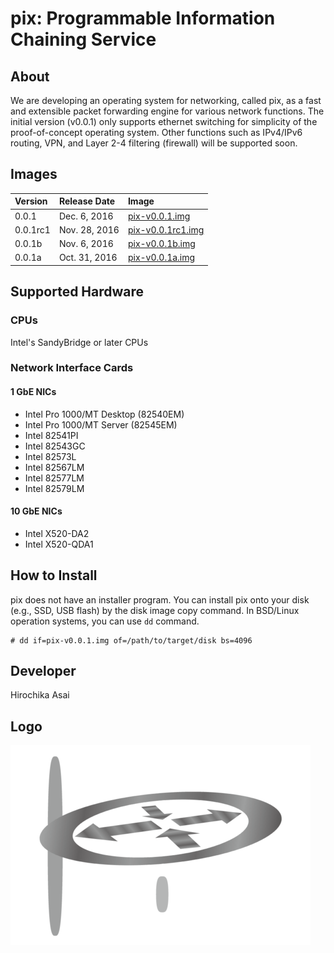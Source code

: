 # pix: Programmable Information Chaining Service

## About
We are developing an operating system for networking, called pix, as a fast
and extensible packet forwarding engine for various network functions.
The initial version (v0.0.1) only supports ethernet switching for simplicity
of the proof-of-concept operating system.  Other functions such as IPv4/IPv6
routing, VPN, and Layer 2-4 filtering (firewall) will be supported soon.

## Images
| Version  | Release Date  | Image      |
| :------- | :------------ | :--------- |
| 0.0.1    | Dec. 6, 2016  | [pix-v0.0.1.img](https://pix.jar.jp/images/pix-v0.0.1.img "pix-v0.0.1.img") |
| 0.0.1rc1 | Nov. 28, 2016 | [pix-v0.0.1rc1.img](https://pix.jar.jp/images/pix-v0.0.1rc1.img "pix-v0.0.1rc1.img") |
| 0.0.1b   | Nov. 6, 2016  | [pix-v0.0.1b.img](https://pix.jar.jp/images/pix-v0.0.1b.img "pix-v0.0.1b.img") |
| 0.0.1a   | Oct. 31, 2016 | [pix-v0.0.1a.img](https://pix.jar.jp/images/pix-v0.0.1a.img "pix-v0.0.1a.img") |

## Supported Hardware

### CPUs
Intel's SandyBridge or later CPUs

### Network Interface Cards
#### 1 GbE NICs
* Intel Pro 1000/MT Desktop (82540EM)
* Intel Pro 1000/MT Server (82545EM)
* Intel 82541PI
* Intel 82543GC
* Intel 82573L
* Intel 82567LM
* Intel 82577LM
* Intel 82579LM

#### 10 GbE NICs
* Intel X520-DA2
* Intel X520-QDA1

## How to Install
pix does not have an installer program.  You can install pix onto your disk
(e.g., SSD, USB flash) by the disk image copy command.
In BSD/Linux operation systems, you can use ```dd``` command.

```
# dd if=pix-v0.0.1.img of=/path/to/target/disk bs=4096
```

## Developer
Hirochika Asai

## Logo
![Alt text](pix.png?raw=true "pix")
